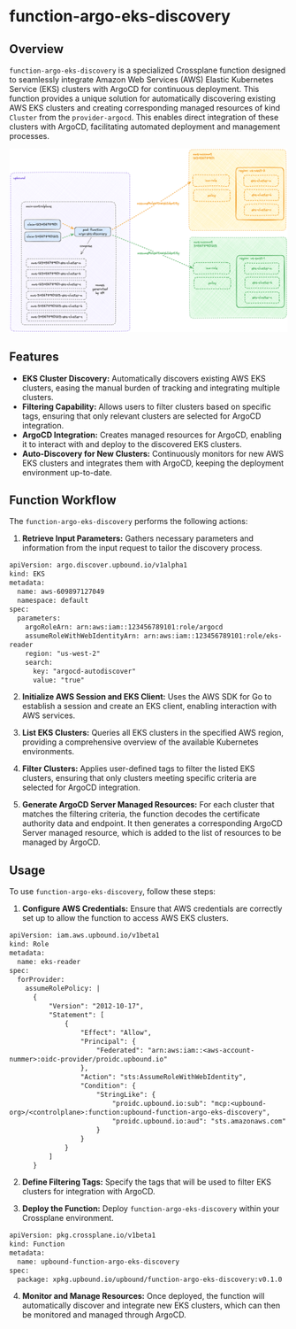 # function-argo-eks-discovery
## Overview

`function-argo-eks-discovery` is a specialized Crossplane function designed to seamlessly integrate Amazon Web Services (AWS) Elastic Kubernetes Service (EKS) clusters with ArgoCD for continuous deployment. This function provides a unique solution for automatically discovering existing AWS EKS clusters and creating corresponding managed resources of kind `Cluster` from the `provider-argocd`. This enables direct integration of these clusters with ArgoCD, facilitating automated deployment and management processes.

![function](function.png)

## Features

- **EKS Cluster Discovery:** Automatically discovers existing AWS EKS clusters, easing the manual burden of tracking and integrating multiple clusters.
- **Filtering Capability:** Allows users to filter clusters based on specific tags, ensuring that only relevant clusters are selected for ArgoCD integration.
- **ArgoCD Integration:** Creates managed resources for ArgoCD, enabling it to interact with and deploy to the discovered EKS clusters.
- **Auto-Discovery for New Clusters:** Continuously monitors for new AWS EKS clusters and integrates them with ArgoCD, keeping the deployment environment up-to-date.

## Function Workflow

The `function-argo-eks-discovery` performs the following actions:

1. **Retrieve Input Parameters:** Gathers necessary parameters and information from the input request to tailor the discovery process.

```
apiVersion: argo.discover.upbound.io/v1alpha1
kind: EKS
metadata:
  name: aws-609897127049
  namespace: default
spec:
  parameters:
    argoRoleArn: arn:aws:iam::123456789101:role/argocd
    assumeRoleWithWebIdentityArn: arn:aws:iam::123456789101:role/eks-reader
    region: "us-west-2"
    search:
      key: "argocd-autodiscover"
      value: "true"
```

2. **Initialize AWS Session and EKS Client:** Uses the AWS SDK for Go to establish a session and create an EKS client, enabling interaction with AWS services.

3. **List EKS Clusters:** Queries all EKS clusters in the specified AWS region, providing a comprehensive overview of the available Kubernetes environments.

4. **Filter Clusters:** Applies user-defined tags to filter the listed EKS clusters, ensuring that only clusters meeting specific criteria are selected for ArgoCD integration.

5. **Generate ArgoCD Server Managed Resources:** For each cluster that matches the filtering criteria, the function decodes the certificate authority data and endpoint. It then generates a corresponding ArgoCD Server managed resource, which is added to the list of resources to be managed by ArgoCD.

## Usage

To use `function-argo-eks-discovery`, follow these steps:

1. **Configure AWS Credentials:** Ensure that AWS credentials are correctly set up to allow the function to access AWS EKS clusters.

```
apiVersion: iam.aws.upbound.io/v1beta1
kind: Role
metadata:
  name: eks-reader
spec:
  forProvider:
    assumeRolePolicy: |
      {
          "Version": "2012-10-17",
          "Statement": [
              {
                  "Effect": "Allow",
                  "Principal": {
                      "Federated": "arn:aws:iam::<aws-account-nummer>:oidc-provider/proidc.upbound.io"
                  },
                  "Action": "sts:AssumeRoleWithWebIdentity",
                  "Condition": {
                      "StringLike": {
                          "proidc.upbound.io:sub": "mcp:<upbound-org>/<controlplane>:function:upbound-function-argo-eks-discovery",
                          "proidc.upbound.io:aud": "sts.amazonaws.com"
                      }
                  }
              }
          ]
      }
```

2. **Define Filtering Tags:** Specify the tags that will be used to filter EKS clusters for integration with ArgoCD.

3. **Deploy the Function:** Deploy `function-argo-eks-discovery` within your Crossplane environment.

```
apiVersion: pkg.crossplane.io/v1beta1
kind: Function
metadata:
  name: upbound-function-argo-eks-discovery
spec:
  package: xpkg.upbound.io/upbound/function-argo-eks-discovery:v0.1.0
```

4. **Monitor and Manage Resources:** Once deployed, the function will automatically discover and integrate new EKS clusters, which can then be monitored and managed through ArgoCD.

